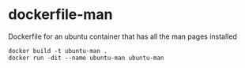 # dockerfile-man
Dockerfile for an ubuntu container that has all the man pages installed 
```
docker build -t ubuntu-man .
docker run -dit --name ubuntu-man ubuntu-man
```
